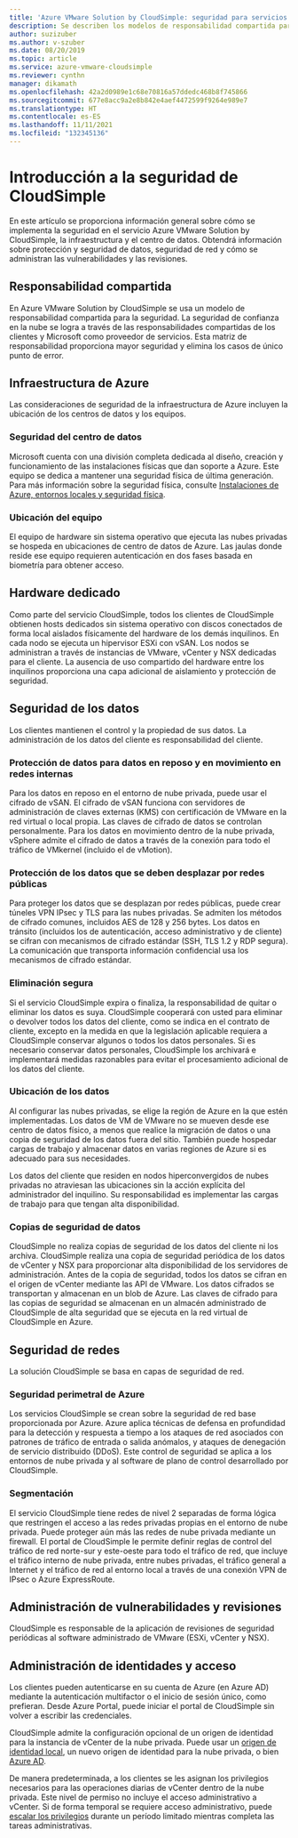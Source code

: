 ```yaml
---
title: 'Azure VMware Solution by CloudSimple: seguridad para servicios de CloudSimple'
description: Se describen los modelos de responsabilidad compartida para la seguridad de los servicios CloudSimple
author: suzizuber
ms.author: v-szuber
ms.date: 08/20/2019
ms.topic: article
ms.service: azure-vmware-cloudsimple
ms.reviewer: cynthn
manager: dikamath
ms.openlocfilehash: 42a2d0989e1c68e70816a57ddedc468b8f745866
ms.sourcegitcommit: 677e8acc9a2e8b842e4aef4472599f9264e989e7
ms.translationtype: HT
ms.contentlocale: es-ES
ms.lasthandoff: 11/11/2021
ms.locfileid: "132345136"
---
```

# <a name="cloudsimple-security-overview"></a>Introducción a la seguridad de CloudSimple

En este artículo se proporciona información general sobre cómo se implementa la seguridad en el servicio Azure VMware Solution by CloudSimple, la infraestructura y el centro de datos. Obtendrá información sobre protección y seguridad de datos, seguridad de red y cómo se administran las vulnerabilidades y las revisiones.

## <a name="shared-responsibility"></a>Responsabilidad compartida

En Azure VMware Solution by CloudSimple se usa un modelo de responsabilidad compartida para la seguridad. La seguridad de confianza en la nube se logra a través de las responsabilidades compartidas de los clientes y Microsoft como proveedor de servicios. Esta matriz de responsabilidad proporciona mayor seguridad y elimina los casos de único punto de error.

## <a name="azure-infrastructure"></a>Infraestructura de Azure

Las consideraciones de seguridad de la infraestructura de Azure incluyen la ubicación de los centros de datos y los equipos.

### <a name="datacenter-security"></a>Seguridad del centro de datos

Microsoft cuenta con una división completa dedicada al diseño, creación y funcionamiento de las instalaciones físicas que dan soporte a Azure. Este equipo se dedica a mantener una seguridad física de última generación. Para más información sobre la seguridad física, consulte [Instalaciones de Azure, entornos locales y seguridad física](../security/fundamentals/physical-security.md).

### <a name="equipment-location"></a>Ubicación del equipo

El equipo de hardware sin sistema operativo que ejecuta las nubes privadas se hospeda en ubicaciones de centro de datos de Azure.  Las jaulas donde reside ese equipo requieren autenticación en dos fases basada en biometría para obtener acceso.

## <a name="dedicated-hardware"></a>Hardware dedicado

Como parte del servicio CloudSimple, todos los clientes de CloudSimple obtienen hosts dedicados sin sistema operativo con discos conectados de forma local aislados físicamente del hardware de los demás inquilinos. En cada nodo se ejecuta un hipervisor ESXi con vSAN. Los nodos se administran a través de instancias de VMware, vCenter y NSX dedicadas para el cliente. La ausencia de uso compartido del hardware entre los inquilinos proporciona una capa adicional de aislamiento y protección de seguridad.

## <a name="data-security"></a>Seguridad de los datos

Los clientes mantienen el control y la propiedad de sus datos. La administración de los datos del cliente es responsabilidad del cliente.

### <a name="data-protection-for-data-at-rest-and-data-in-motion-within-internal-networks"></a>Protección de datos para datos en reposo y en movimiento en redes internas

Para los datos en reposo en el entorno de nube privada, puede usar el cifrado de vSAN. El cifrado de vSAN funciona con servidores de administración de claves externas (KMS) con certificación de VMware en la red virtual o local propia.  Las claves de cifrado de datos se controlan personalmente. Para los datos en movimiento dentro de la nube privada, vSphere admite el cifrado de datos a través de la conexión para todo el tráfico de VMkernel (incluido el de vMotion).

### <a name="data-protection-for-data-that-is-required-to-move-through-public-networks"></a>Protección de los datos que se deben desplazar por redes públicas

Para proteger los datos que se desplazan por redes públicas, puede crear túneles VPN IPsec y TLS para las nubes privadas. Se admiten los métodos de cifrado comunes, incluidos AES de 128 y 256 bytes. Los datos en tránsito (incluidos los de autenticación, acceso administrativo y de cliente) se cifran con mecanismos de cifrado estándar (SSH, TLS 1.2 y RDP segura). La comunicación que transporta información confidencial usa los mecanismos de cifrado estándar.

### <a name="secure-disposal"></a>Eliminación segura

Si el servicio CloudSimple expira o finaliza, la responsabilidad de quitar o eliminar los datos es suya. CloudSimple cooperará con usted para eliminar o devolver todos los datos del cliente, como se indica en el contrato de cliente, excepto en la medida en que la legislación aplicable requiera a CloudSimple conservar algunos o todos los datos personales. Si es necesario conservar datos personales, CloudSimple los archivará e implementará medidas razonables para evitar el procesamiento adicional de los datos del cliente.

### <a name="data-location"></a>Ubicación de los datos

Al configurar las nubes privadas, se elige la región de Azure en la que estén implementadas. Los datos de VM de VMware no se mueven desde ese centro de datos físico, a menos que realice la migración de datos o una copia de seguridad de los datos fuera del sitio. También puede hospedar cargas de trabajo y almacenar datos en varias regiones de Azure si es adecuado para sus necesidades.

Los datos del cliente que residen en nodos hiperconvergidos de nubes privadas no atraviesan las ubicaciones sin la acción explícita del administrador del inquilino. Su responsabilidad es implementar las cargas de trabajo para que tengan alta disponibilidad.

### <a name="data-backups"></a>Copias de seguridad de datos

CloudSimple no realiza copias de seguridad de los datos del cliente ni los archiva. CloudSimple realiza una copia de seguridad periódica de los datos de vCenter y NSX para proporcionar alta disponibilidad de los servidores de administración. Antes de la copia de seguridad, todos los datos se cifran en el origen de vCenter mediante las API de VMware. Los datos cifrados se transportan y almacenan en un blob de Azure. Las claves de cifrado para las copias de seguridad se almacenan en un almacén administrado de CloudSimple de alta seguridad que se ejecuta en la red virtual de CloudSimple en Azure.

## <a name="network-security"></a>Seguridad de redes

La solución CloudSimple se basa en capas de seguridad de red.

### <a name="azure-edge-security"></a>Seguridad perimetral de Azure

Los servicios CloudSimple se crean sobre la seguridad de red base proporcionada por Azure. Azure aplica técnicas de defensa en profundidad para la detección y respuesta a tiempo a los ataques de red asociados con patrones de tráfico de entrada o salida anómalos, y ataques de denegación de servicio distribuido (DDoS). Este control de seguridad se aplica a los entornos de nube privada y al software de plano de control desarrollado por CloudSimple.

### <a name="segmentation"></a>Segmentación

El servicio CloudSimple tiene redes de nivel 2 separadas de forma lógica que restringen el acceso a las redes privadas propias en el entorno de nube privada. Puede proteger aún más las redes de nube privada mediante un firewall. El portal de CloudSimple le permite definir reglas de control del tráfico de red norte-sur y este-oeste para todo el tráfico de red, que incluye el tráfico interno de nube privada, entre nubes privadas, el tráfico general a Internet y el tráfico de red al entorno local a través de una conexión VPN de IPsec o Azure ExpressRoute.

## <a name="vulnerability-and-patch-management"></a>Administración de vulnerabilidades y revisiones

CloudSimple es responsable de la aplicación de revisiones de seguridad periódicas al software administrado de VMware (ESXi, vCenter y NSX).

## <a name="identity-and-access-management"></a>Administración de identidades y acceso

Los clientes pueden autenticarse en su cuenta de Azure (en Azure AD) mediante la autenticación multifactor o el inicio de sesión único, como prefieran. Desde Azure Portal, puede iniciar el portal de CloudSimple sin volver a escribir las credenciales.

CloudSimple admite la configuración opcional de un origen de identidad para la instancia de vCenter de la nube privada. Puede usar un [origen de identidad local](set-vcenter-identity.md), un nuevo origen de identidad para la nube privada, o bien [Azure AD](azure-ad.md).

De manera predeterminada, a los clientes se les asignan los privilegios necesarios para las operaciones diarias de vCenter dentro de la nube privada. Este nivel de permiso no incluye el acceso administrativo a vCenter. Si de forma temporal se requiere acceso administrativo, puede [escalar los privilegios](escalate-private-cloud-privileges.md) durante un período limitado mientras completa las tareas administrativas.
